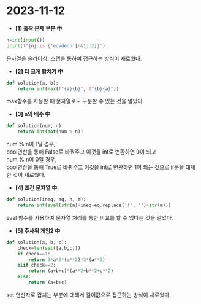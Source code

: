 # 2023-11-12
* <b>[1] 홀짝 문제 부분 中</b>
```python
n=int(input())
print(f"{n} is {'eovdedn'[n&1::2]}")
```
문자열을 슬라이싱, 스탭을 통하여 접근하는 방식이 새로웠다.

* <b>[2] 더 크게 합치기 中</b>
```python
def solution(a, b):
    return int(max(f"{a}{b}", f"{b}{a}"))
```
max함수를 사용할 때 문자열로도 구분할 수 있는 것을 알았다.

* <b>[3] n의 배수 中</b>
```python
def solution(num, n):
    return int(not(num % n))
```
num % n이 1일 경우,
<br>bool연산을 통해 False로 바꿔주고 이것을 int로 변환하면 0이 되고
<br>num % n이 0일 경우,
<br>bool연산을 통해 True로 바꿔주고 이것을 int로 변환하면 1이 되는 것으로 if문을 대체한 것이 새로웠다.

* <b>[4] 조건 문자열 中</b>
```python
def solution(ineq, eq, n, m):
    return int(eval(str(n)+ineq+eq.replace('!', '')+str(m)))
```
eval 함수를 사용하여 문자열 처리를 통한 비교를 할 수 있다는 것을 알았다.

* <b>[5] 주사위 게임2 中</b>
```python
def solution(a, b, c):
    check=len(set([a,b,c]))
    if check==1:
        return 3*a*3*(a**2)*3*(a**3)
    elif check==2:
        return (a+b+c)*(a**2+b**2+c**2)
    else:
        return (a+b+c)
```
set 연산자로 겹치는 부분에 대해서 길이값으로 접근하는 방식이 새로웠다.
